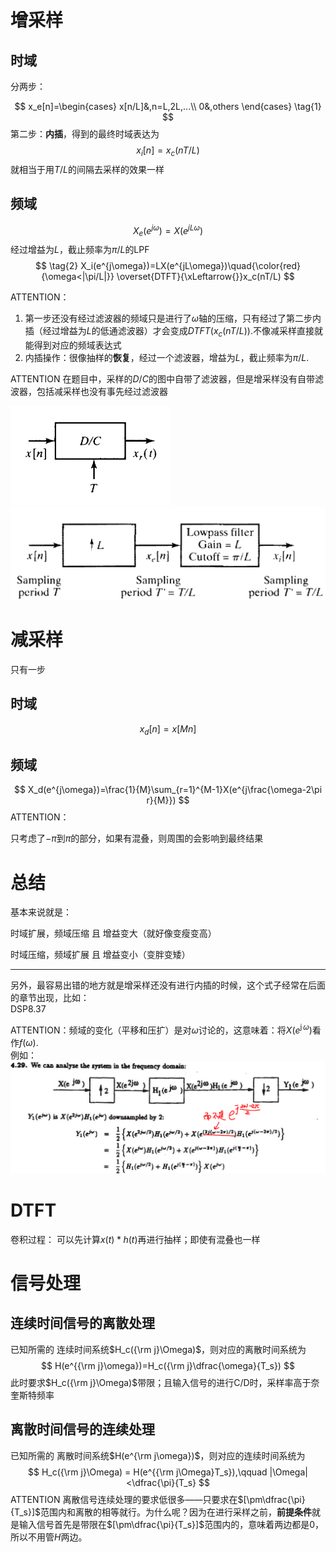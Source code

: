 # 增采样
## 时域
分两步：

$$
x_e[n]=\begin{cases}
    x[n/L]&,n=L,2L,...\\
    0&,others
\end{cases}
\tag{1}
$$
第二步：**内插**，得到的最终时域表达为
$$
x_i[n]=x_c(nT/L)\tag{2}
$$
就相当于用$T/L$的间隔去采样的效果一样
## 频域
$$
\tag{1}
X_e(e^{j\omega})=X(e^{jL\omega})
$$
经过增益为$L$，截止频率为$\pi/L$的LPF
$$
\tag{2}
X_i(e^{j\omega})=LX(e^{jL\omega})\quad{\color{red}{\omega<|\pi/L|}}
\overset{DTFT}{\xLeftarrow{}}x_c(nT/L)
$$

ATTENTION：
1. 第一步还没有经过滤波器的频域只是进行了$\omega$轴的压缩，只有经过了第二步内插（经过增益为$L$的低通滤波器）才会变成$DTFT(x_c(nT/L))$.不像减采样直接就能得到对应的频域表达式
2. 内插操作：很像抽样的**恢复**，经过一个滤波器，增益为$L$，截止频率为$\pi/L$.

ATTENTION 在题目中，采样的$D/C$的图中自带了滤波器，但是增采样没有自带滤波器，包括减采样也没有事先经过滤波器

<img src="image/2019-10-23-14-03-23.png" style="zoom:50%;" />
<img src="image/2019-10-23-14-04-18.png" style="zoom:50%;" />

# 减采样
只有一步
## 时域
$$
x_d[n]=x[Mn]
$$
## 频域
$$
X_d(e^{j\omega})=\frac{1}{M}\sum_{r=1}^{M-1}X(e^{j\frac{\omega-2\pi r}{M}})
$$
ATTENTION：

只考虑了$-\pi$到$\pi$的部分，如果有混叠，则周围的会影响到最终结果

# 总结
基本来说就是：

时域扩展，频域压缩 且 增益变大（就好像变瘦变高）

时域压缩，频域扩展 且 增益变小（变胖变矮）

---

另外，最容易出错的地方就是增采样还没有进行内插的时候，这个式子经常在后面的章节出现，比如：   
DSP8.37

ATTENTION：频域的变化（平移和压扩）是对$\omega$讨论的，这意味着：将$X(e^{\operatorname{j}\omega})$看作$f(\omega)$.    
例如：
![](image/2019-10-19-09-47-49.png)

# DTFT
卷积过程：
可以先计算$x(t)*h(t)$再进行抽样；即使有混叠也一样

# 信号处理
## 连续时间信号的离散处理
已知所需的 连续时间系统$H_c({\rm j}\Omega)$，则对应的离散时间系统为
$$
H(e^{{\rm j}\omega})=H_c({\rm j}\dfrac{\omega}{T_s})
$$
此时要求$H_c({\rm j}\Omega)$带限；且输入信号的进行C/D时，采样率高于奈奎斯特频率
## 离散时间信号的连续处理
已知所需的 离散时间系统$H(e^{\rm j\omega})$，则对应的连续时间系统为
$$
H_c({\rm j}\Omega) = H(e^{{\rm j\Omega}T_s}),\qquad |\Omega|<\dfrac{\pi}{T_s}
$$
ATTENTION 离散信号连续处理的要求低很多——只要求在$[\pm\dfrac{\pi}{T_s}]$范围内和离散的相等就行。为什么呢？因为在进行采样之前，**前提条件**就是输入信号首先是带限在$[\pm\dfrac{\pi}{T_s}]$范围内的，意味着两边都是0，所以不用管$H$两边。